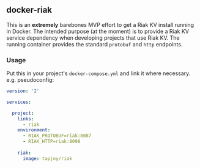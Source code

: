 docker-riak
-----------

This is an **extremely** barebones MVP effort to get a Riak KV install running in Docker. The intended purpose (at the moment) is to provide a Riak KV service dependency when developing projects that use Riak KV. The running container provides the standard `protobuf` and `http` endpoints.

### Usage

Put this in your project's `docker-compose.yml` and link it where necessary. e.g. pseudoconfig:

```yaml
version: '2'

services:

  project:
    links:
      - riak
    environment:
      - RIAK_PROTOBUF=riak:8087
      - RIAK_HTTP=riak:8098
      
    riak:
      image: tapjoy/riak
```

